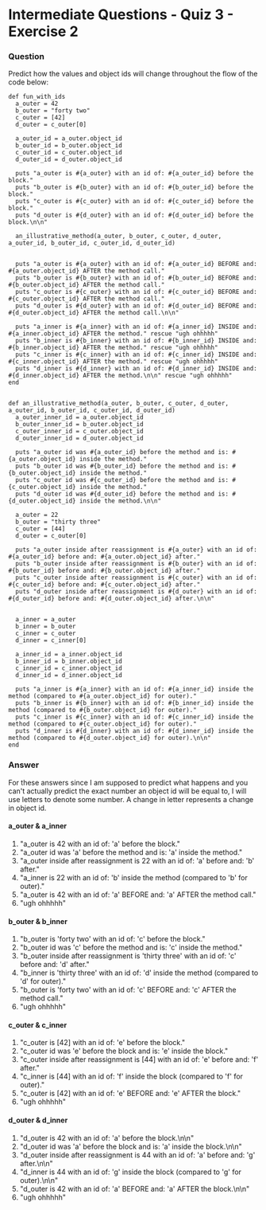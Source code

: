 # Intermediate Questions - Quiz 3 - Exercise 2

### Question
Predict how the values and object ids will change throughout the flow of the code below:

```
def fun_with_ids
  a_outer = 42
  b_outer = "forty two"
  c_outer = [42]
  d_outer = c_outer[0]

  a_outer_id = a_outer.object_id
  b_outer_id = b_outer.object_id
  c_outer_id = c_outer.object_id
  d_outer_id = d_outer.object_id

  puts "a_outer is #{a_outer} with an id of: #{a_outer_id} before the block."
  puts "b_outer is #{b_outer} with an id of: #{b_outer_id} before the block."
  puts "c_outer is #{c_outer} with an id of: #{c_outer_id} before the block."
  puts "d_outer is #{d_outer} with an id of: #{d_outer_id} before the block.\n\n"

  an_illustrative_method(a_outer, b_outer, c_outer, d_outer, a_outer_id, b_outer_id, c_outer_id, d_outer_id)


  puts "a_outer is #{a_outer} with an id of: #{a_outer_id} BEFORE and: #{a_outer.object_id} AFTER the method call."
  puts "b_outer is #{b_outer} with an id of: #{b_outer_id} BEFORE and: #{b_outer.object_id} AFTER the method call."
  puts "c_outer is #{c_outer} with an id of: #{c_outer_id} BEFORE and: #{c_outer.object_id} AFTER the method call."
  puts "d_outer is #{d_outer} with an id of: #{d_outer_id} BEFORE and: #{d_outer.object_id} AFTER the method call.\n\n"

  puts "a_inner is #{a_inner} with an id of: #{a_inner_id} INSIDE and: #{a_inner.object_id} AFTER the method." rescue "ugh ohhhhh"
  puts "b_inner is #{b_inner} with an id of: #{b_inner_id} INSIDE and: #{b_inner.object_id} AFTER the method." rescue "ugh ohhhhh"
  puts "c_inner is #{c_inner} with an id of: #{c_inner_id} INSIDE and: #{c_inner.object_id} AFTER the method." rescue "ugh ohhhhh"
  puts "d_inner is #{d_inner} with an id of: #{d_inner_id} INSIDE and: #{d_inner.object_id} AFTER the method.\n\n" rescue "ugh ohhhhh"
end


def an_illustrative_method(a_outer, b_outer, c_outer, d_outer, a_outer_id, b_outer_id, c_outer_id, d_outer_id)
  a_outer_inner_id = a_outer.object_id
  b_outer_inner_id = b_outer.object_id
  c_outer_inner_id = c_outer.object_id
  d_outer_inner_id = d_outer.object_id

  puts "a_outer id was #{a_outer_id} before the method and is: #{a_outer.object_id} inside the method."
  puts "b_outer id was #{b_outer_id} before the method and is: #{b_outer.object_id} inside the method."
  puts "c_outer id was #{c_outer_id} before the method and is: #{c_outer.object_id} inside the method."
  puts "d_outer id was #{d_outer_id} before the method and is: #{d_outer.object_id} inside the method.\n\n"

  a_outer = 22
  b_outer = "thirty three"
  c_outer = [44]
  d_outer = c_outer[0]

  puts "a_outer inside after reassignment is #{a_outer} with an id of: #{a_outer_id} before and: #{a_outer.object_id} after."
  puts "b_outer inside after reassignment is #{b_outer} with an id of: #{b_outer_id} before and: #{b_outer.object_id} after."
  puts "c_outer inside after reassignment is #{c_outer} with an id of: #{c_outer_id} before and: #{c_outer.object_id} after."
  puts "d_outer inside after reassignment is #{d_outer} with an id of: #{d_outer_id} before and: #{d_outer.object_id} after.\n\n"


  a_inner = a_outer
  b_inner = b_outer
  c_inner = c_outer
  d_inner = c_inner[0]

  a_inner_id = a_inner.object_id
  b_inner_id = b_inner.object_id
  c_inner_id = c_inner.object_id
  d_inner_id = d_inner.object_id

  puts "a_inner is #{a_inner} with an id of: #{a_inner_id} inside the method (compared to #{a_outer.object_id} for outer)."
  puts "b_inner is #{b_inner} with an id of: #{b_inner_id} inside the method (compared to #{b_outer.object_id} for outer)."
  puts "c_inner is #{c_inner} with an id of: #{c_inner_id} inside the method (compared to #{c_outer.object_id} for outer)."
  puts "d_inner is #{d_inner} with an id of: #{d_inner_id} inside the method (compared to #{d_outer.object_id} for outer).\n\n"
end
```

### Answer
For these answers since I am supposed to predict what happens and you can't actually predict the exact number an object id will be equal to, I will use letters to denote some number. A change in letter represents a change in object id.

#### a_outer & a_inner
1. "a_outer is 42 with an id of: 'a' before the block."
2. "a_outer id was 'a' before the method and is: 'a' inside the method."
3. "a_outer inside after reassignment is 22 with an id of: 'a' before and: 'b' after."
4. "a_inner is 22 with an id of: 'b' inside the method (compared to 'b' for outer)."
5. "a_outer is 42 with an id of: 'a' BEFORE and: 'a' AFTER the method call."
6. "ugh ohhhhh"

#### b_outer & b_inner
1. "b_outer is 'forty two' with an id of: 'c' before the block."
2. "b_outer id was 'c' before the method and is: 'c' inside the method."
3. "b_outer inside after reassignment is 'thirty three' with an id of: 'c' before and: 'd' after."
4. "b_inner is 'thirty three' with an id of: 'd' inside the method (compared to 'd' for outer)."
5. "b_outer is 'forty two' with an id of: 'c' BEFORE and: 'c' AFTER the method call."
6. "ugh ohhhhh"

#### c_outer & c_inner
1. "c_outer is [42] with an id of: 'e' before the block."
2. "c_outer id was 'e' before the block and is: 'e' inside the block."
3. "c_outer inside after reassignment is [44] with an id of: 'e' before and: 'f' after."
4. "c_inner is [44] with an id of: 'f' inside the block (compared to 'f' for outer)."
5. "c_outer is [42] with an id of: 'e' BEFORE and: 'e' AFTER the block."
6. "ugh ohhhhh"

#### d_outer & d_inner
1. "d_outer is 42 with an id of: 'a' before the block.\n\n"
2. "d_outer id was 'a' before the block and is: 'a' inside the block.\n\n"
3. "d_outer inside after reassignment is 44 with an id of: 'a' before and: 'g' after.\n\n"
4. "d_inner is 44 with an id of: 'g' inside the block (compared to 'g' for outer).\n\n"
5. "d_outer is 42 with an id of: 'a' BEFORE and: 'a' AFTER the block.\n\n"
6. "ugh ohhhhh"